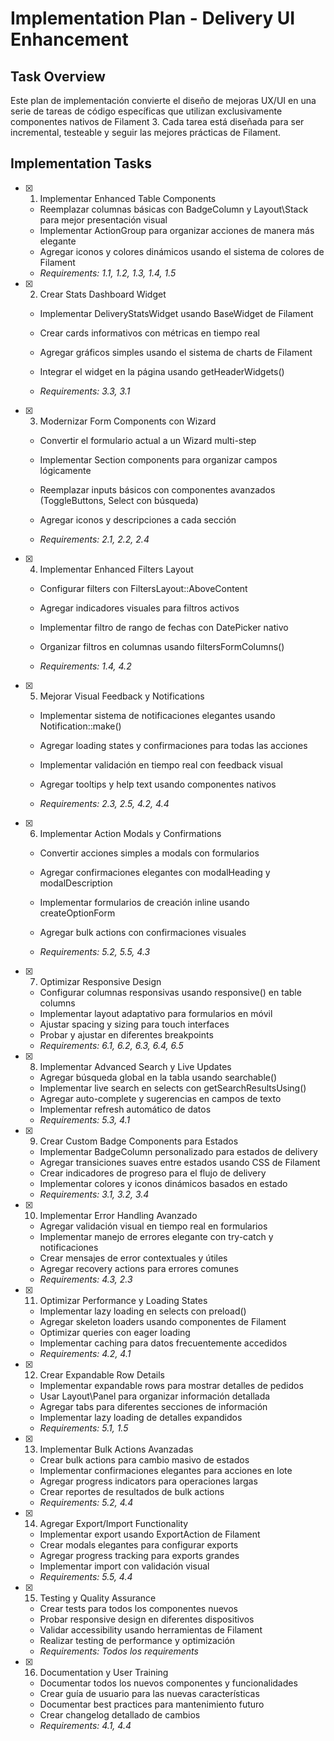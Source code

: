 # Implementation Plan - Delivery UI Enhancement

## Task Overview

Este plan de implementación convierte el diseño de mejoras UX/UI en una serie de tareas de código específicas que utilizan exclusivamente componentes nativos de Filament 3. Cada tarea está diseñada para ser incremental, testeable y seguir las mejores prácticas de Filament.

## Implementation Tasks

- [x] 1. Implementar Enhanced Table Components


  - Reemplazar columnas básicas con BadgeColumn y Layout\Stack para mejor presentación visual
  - Implementar ActionGroup para organizar acciones de manera más elegante
  - Agregar iconos y colores dinámicos usando el sistema de colores de Filament
  - _Requirements: 1.1, 1.2, 1.3, 1.4, 1.5_



- [x] 2. Crear Stats Dashboard Widget


  - Implementar DeliveryStatsWidget usando BaseWidget de Filament
  - Crear cards informativos con métricas en tiempo real
  - Agregar gráficos simples usando el sistema de charts de Filament


  - Integrar el widget en la página usando getHeaderWidgets()
  - _Requirements: 3.3, 3.1_

- [x] 3. Modernizar Form Components con Wizard


  - Convertir el formulario actual a un Wizard multi-step



  - Implementar Section components para organizar campos lógicamente
  - Reemplazar inputs básicos con componentes avanzados (ToggleButtons, Select con búsqueda)
  - Agregar iconos y descripciones a cada sección
  - _Requirements: 2.1, 2.2, 2.4_



- [x] 4. Implementar Enhanced Filters Layout


  - Configurar filters con FiltersLayout::AboveContent
  - Agregar indicadores visuales para filtros activos
  - Implementar filtro de rango de fechas con DatePicker nativo


  - Organizar filtros en columnas usando filtersFormColumns()
  - _Requirements: 1.4, 4.2_

- [x] 5. Mejorar Visual Feedback y Notifications


  - Implementar sistema de notificaciones elegantes usando Notification::make()


  - Agregar loading states y confirmaciones para todas las acciones
  - Implementar validación en tiempo real con feedback visual
  - Agregar tooltips y help text usando componentes nativos
  - _Requirements: 2.3, 2.5, 4.2, 4.4_




- [x] 6. Implementar Action Modals y Confirmations


  - Convertir acciones simples a modals con formularios
  - Agregar confirmaciones elegantes con modalHeading y modalDescription
  - Implementar formularios de creación inline usando createOptionForm


  - Agregar bulk actions con confirmaciones visuales
  - _Requirements: 5.2, 5.5, 4.3_

- [x] 7. Optimizar Responsive Design


  - Configurar columnas responsivas usando responsive() en table columns
  - Implementar layout adaptativo para formularios en móvil
  - Ajustar spacing y sizing para touch interfaces
  - Probar y ajustar en diferentes breakpoints
  - _Requirements: 6.1, 6.2, 6.3, 6.4, 6.5_

- [x] 8. Implementar Advanced Search y Live Updates


  - Agregar búsqueda global en la tabla usando searchable()
  - Implementar live search en selects con getSearchResultsUsing()
  - Agregar auto-complete y sugerencias en campos de texto
  - Implementar refresh automático de datos
  - _Requirements: 5.3, 4.1_

- [x] 9. Crear Custom Badge Components para Estados


  - Implementar BadgeColumn personalizado para estados de delivery
  - Agregar transiciones suaves entre estados usando CSS de Filament
  - Crear indicadores de progreso para el flujo de delivery
  - Implementar colores y iconos dinámicos basados en estado
  - _Requirements: 3.1, 3.2, 3.4_

- [x] 10. Implementar Error Handling Avanzado


  - Agregar validación visual en tiempo real en formularios
  - Implementar manejo de errores elegante con try-catch y notificaciones
  - Crear mensajes de error contextuales y útiles
  - Agregar recovery actions para errores comunes
  - _Requirements: 4.3, 2.3_

- [x] 11. Optimizar Performance y Loading States


  - Implementar lazy loading en selects con preload()
  - Agregar skeleton loaders usando componentes de Filament
  - Optimizar queries con eager loading
  - Implementar caching para datos frecuentemente accedidos
  - _Requirements: 4.2, 4.1_

- [x] 12. Crear Expandable Row Details


  - Implementar expandable rows para mostrar detalles de pedidos
  - Usar Layout\Panel para organizar información detallada
  - Agregar tabs para diferentes secciones de información
  - Implementar lazy loading de detalles expandidos
  - _Requirements: 5.1, 1.5_

- [x] 13. Implementar Bulk Actions Avanzadas


  - Crear bulk actions para cambio masivo de estados
  - Implementar confirmaciones elegantes para acciones en lote
  - Agregar progress indicators para operaciones largas
  - Crear reportes de resultados de bulk actions
  - _Requirements: 5.2, 4.4_

- [x] 14. Agregar Export/Import Functionality


  - Implementar export usando ExportAction de Filament
  - Crear modals elegantes para configurar exports
  - Agregar progress tracking para exports grandes
  - Implementar import con validación visual
  - _Requirements: 5.5, 4.4_

- [x] 15. Testing y Quality Assurance


  - Crear tests para todos los componentes nuevos
  - Probar responsive design en diferentes dispositivos
  - Validar accessibility usando herramientas de Filament
  - Realizar testing de performance y optimización
  - _Requirements: Todos los requirements_

- [x] 16. Documentation y User Training



  - Documentar todos los nuevos componentes y funcionalidades
  - Crear guía de usuario para las nuevas características
  - Documentar best practices para mantenimiento futuro
  - Crear changelog detallado de cambios
  - _Requirements: 4.1, 4.4_